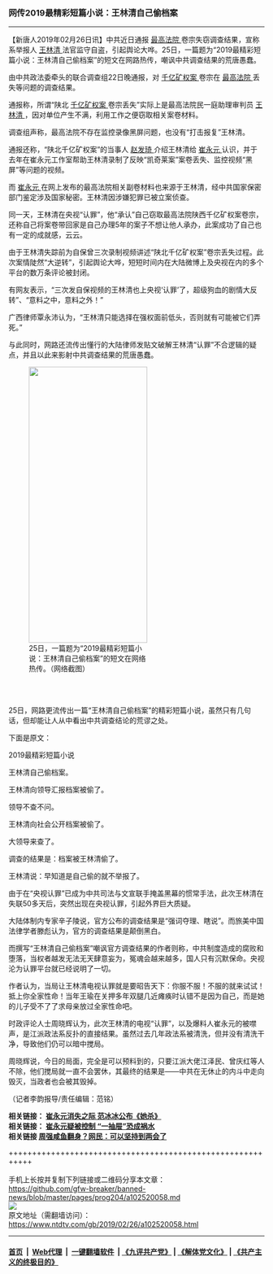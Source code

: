 ### 网传2019最精彩短篇小说：王林清自己偷档案
------------------------

<div class="post_content">
 <p>
  【新唐人2019年02月26日讯】中共近日通报
  <a href="https://www.ntdtv.com/gb/最高法院.htm">
   最高法院
  </a>
  卷宗失窃调查结果，宣称系举报人
  <a href="https://www.ntdtv.com/gb/王林清.htm">
   王林清
  </a>
  法官监守自盗，引起舆论大哗。25日，一篇题为“2019最精彩短篇小说：王林清自己偷档案”的短文在网路热传，嘲讽中共调查结果的荒唐愚蠢。
 </p>
 <p>
  由中共政法委牵头的联合调查组22日晚通报，对
  <a href="https://www.ntdtv.com/gb/406522.htm">
   千亿矿权案
  </a>
  卷宗在
  <a href="https://www.ntdtv.com/gb/最高法院.htm">
   最高法院
  </a>
  丢失等问题的调查结果。
 </p>
 <p>
  通报称，所谓“陕北
  <a href="https://www.ntdtv.com/gb/406522.htm">
   千亿矿权案
  </a>
  卷宗丢失”实际上是最高法院民一庭助理审判员
  <a href="https://www.ntdtv.com/gb/王林清.htm">
   王林清
  </a>
  ，因对单位产生不满，利用工作之便窃取相关案卷材料。
 </p>
 <p>
  调查组声称，最高法院不存在监控录像黑屏问题，也没有“打击报复”王林清。
 </p>
 <p>
  通报还称，“陕北千亿矿权案”的当事人
  <a href="https://www.ntdtv.com/gb/赵发琦.htm">
   赵发琦
  </a>
  介绍王林清给
  <a href="https://www.ntdtv.com/gb/崔永元.htm">
   崔永元
  </a>
  认识，并于去年在崔永元工作室帮助王林清录制了反映“凯奇莱案”案卷丢失、监控视频“黑屏”等问题的视频。
 </p>
 <p>
  而
  <a href="https://www.ntdtv.com/gb/崔永元.htm">
   崔永元
  </a>
  在网上发布的最高法院相关副卷材料也来源于王林清，经中共国家保密部门鉴定涉及国家秘密。王林清因涉嫌犯罪已被立案侦查。
 </p>
 <p>
  同一天，王林清在央视“认罪”，他“承认”自己窃取最高法院陕西千亿矿权案卷宗，还称自己将案卷带回家是自己办理5年的案子不想让他人承办，此案成功了自己也有一定的成就感，云云。
 </p>
 <p>
  由于王林清失踪前为自保曾三次录制视频讲述“陕北千亿矿权案”卷宗丢失过程。此次案情陡然“大逆转”，引起舆论大哗，短短时间内在大陆微博上及央视在内的多个平台的数万条评论被封闭。
 </p>
 <p>
  有网友表示，“三次发自保视频的王林清也上央视‘认罪’了，超级狗血的剧情大反转”、“意料之中，意料之外！”
 </p>
 <p>
  广西律师覃永沛认为，“王林清只能选择在强权面前低头，否则就有可能被它们弄死。”
 </p>
 <p>
  与此同时，网路还流传出懂行的大陆律师发贴文破解王林清“认罪”不合逻辑的疑点，并且以此来影射中共调查结果的荒唐愚蠢。
 </p>
 <figure class="wp-caption alignnone" id="attachment_102520066" style="width: 233px">
  <a href="https://www.ntdtv.com/assets/uploads/2019/02/f65ab10dc470b75337f4638b30e4f2f6.png">
   <img alt="" class="size-full wp-image-102520066" height="543" src="https://www.ntdtv.com/assets/uploads/2019/02/f65ab10dc470b75337f4638b30e4f2f6.png" width="233"/>
  </a>
  <br/><figcaption class="wp-caption-text">
   25日，一篇题为“2019最精彩短篇小说：王林清自己偷档案”的短文在网络热传。（网络截图）
  </figcaption><br/>
 </figure><br/>
 <p>
  25日，网路更流传出一篇“王林清自己偷档案”的精彩短篇小说，虽然只有几句话，但却能让人从中看出中共调查结论的荒谬之处。
 </p>
 <p>
  下面是原文：
 </p>
 <p>
  2019最精彩短篇小说
 </p>
 <p>
  王林清自己偷档案。
 </p>
 <p>
  王林清向领导汇报档案被偷了。
 </p>
 <p>
  领导不查不问。
 </p>
 <p>
  王林清向社会公开档案被偷了。
 </p>
 <p>
  大领导来查了。
 </p>
 <p>
  调查的结果是：档案被王林清偷了。
 </p>
 <p>
  王林清说：早知道是自己偷的就不举报了。
 </p>
 <p>
  由于在“央视认罪”已成为中共司法与文宣联手掩盖黑幕的惯常手法，此次王林清在失联50多天后，突然出现在央视认罪，引起外界巨大质疑。
 </p>
 <p>
  大陆体制内专家辛子陵说，官方公布的调查结果是“强词夺理、瞎说”。而旅美中国法律学者滕彪认为，官方的调查结果是颠倒黑白。
 </p>
 <p>
  而撰写“王林清自己偷档案”嘲讽官方调查结果的作者则称，中共制度造成的腐败和堕落，当权者越发无法无天肆意妄为，冤魂会越来越多，国人只有沉默保命。央视沦为认罪平台就已经说明了一切。
 </p>
 <p>
  作者认为，当局让王林清电视认罪就是要昭告天下：你服不服！不服的就来试试！抵上你全家性命！当年王瑜在关押多年双腿几近瘫痪时认错不是因为自己，而是她的儿子受不了了求母亲放过全家性命吧。
 </p>
 <p>
  时政评论人士周晓辉认为，此次王林清的电视“认罪”，以及爆料人崔永元的被噤声，是江派政法系反扑的直接结果。虽然过去几年政法系被清洗，但并没有清洗干净，导致他们仍可以暗中搅局。
 </p>
 <p>
  周晓辉说，今日的局面，完全是可以预料到的，只要江派大佬江泽民、曾庆红等人不除，他们搅局就一直不会罢休，其最终的结果是——中共在无休止的内斗中走向毁灭，当政者也会被其毁掉。
 </p>
 <p>
  （记者李韵报导/责任编辑：范铭）
 </p>
 <p>
  <strong>
   相关链接：
   <a href="https://www.ntdtv.com/b5/2019/02/24/a102518847.html" rel="noopener" target="_blank">
    崔永元消失之际 范冰冰公布《她杀》
   </a>
  </strong>
  <br>
   <strong>
    相关链接：
    <a href="https://cn.ntdtv.com/b5/2019/02/24/a102518672.html" rel="noopener" target="_blank">
     崔永元疑被控制 “一抽屉”恐成祸水
    </a>
    <br/>
    相关链接
    <a href="https://www.ntdtv.com/b5/2019/02/23/a102518287.html" rel="noopener" target="_blank">
     周强咸鱼翻身？网民：可以坚持到两会了
    </a>
   </strong>
  </br>
 </p>
 <div class="single_ad">
 </div>
</div>

+++++++++++++++++++++++++++++++++++++++++++++++++++++++++++<br/><br/>
手机上长按并复制下列链接或二维码分享本文章：<br/>
https://github.com/gfw-breaker/banned-news/blob/master/pages/prog204/a102520058.md <br/>
<a href='https://github.com/gfw-breaker/banned-news/blob/master/pages/prog204/a102520058.md'><img src='https://github.com/gfw-breaker/banned-news/blob/master/pages/prog204/a102520058.md.png'/></a> <br/>
原文地址（需翻墙访问）：https://www.ntdtv.com/gb/2019/02/26/a102520058.html


------------------------
#### [首页](https://github.com/gfw-breaker/banned-news/blob/master/README.md) &nbsp;|&nbsp; [Web代理](https://github.com/labour-camp/helloworld) &nbsp;|&nbsp; [一键翻墙软件](https://github.com/gfw-breaker/nogfw/blob/master/README.md) &nbsp;| [《九评共产党》](https://github.com/gfw-breaker/9ping.md/blob/master/README.md#九评之一评共产党是什么) | [《解体党文化》](https://github.com/gfw-breaker/jtdwh.md/blob/master/README.md) | [《共产主义的终极目的》](https://github.com/gfw-breaker/gczydzjmd.md/blob/master/README.md)

